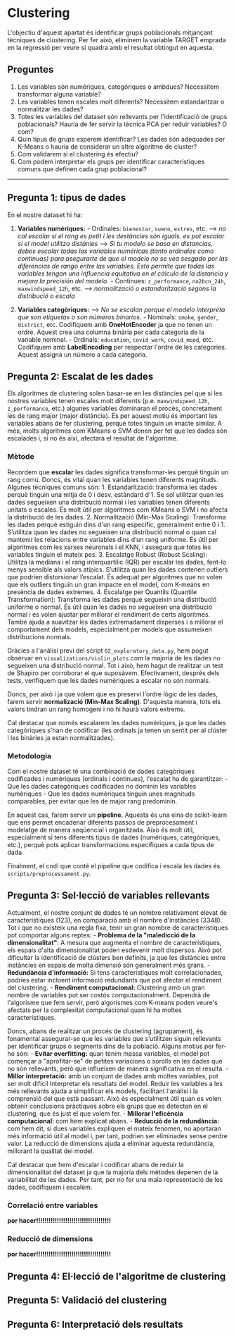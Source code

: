 # Clustering
L'objectiu d'aquest apartat és identificar grups poblacionals mitjançant tècniques de clustering. Per fer això, eliminem la variable TARGET emprada en la regressió per veure si quadra amb el resultat obtingut en aquesta. 

## Preguntes
1. Les variables són numèriques, categòriques o ambdues? Necessitem transformar alguna variable?
2. Les variables tenen escales molt diferents? Necessitem estandaritzar o normalitzar les dades?
3. Totes les variables del dataset són rellevants per l'identificació de grups poblacionals? Hauria de fer servir la tècnica PCA per reduir variables? O com?
4. Quin tipus de grups esperem identificar? Les dades són adequades per K-Means o hauria de considerar un altre algoritme de cluster?
5. Com validarem si el clustering és efectiu?
6. Com podem interpretar els grups per identificar característiques comuns que definen cada grup poblacional?

---

## Pregunta 1: tipus de dades
En el nostre dataset hi ha: 
1. **Variables numèriques:** 
        - Ordinales: `bienestar`, `sueno`, `estres`, etc. --> *no cal escalar si el rang es petit i les destàncies són iguals. es pot escalar si el model utilitza distànies* --> *Si tu modelo se basa en distancias, debes escalar todas las variables numéricas (tanto ordinales como continuas) para asegurarte de que el modelo no se vea sesgado por las diferencias de rango entre las variables. Esto permite que todas las variables tengan una influencia equitativa en el cálculo de la distancia y mejora la precisión del modelo.*
        - Continues: `z_performance`, `no2bcn_24h`, `maxwindspeed_12h`, etc. --> *normalització o estandarització segons la distribució o escala*

2. **Variables categòriques:** --> *No se escalan porque el modelo interpreta que son etiquetas o son números binarios.*
        - Nominals: `smoke`,  `gender`, `district`, etc. Codifiquem amb **OneHotEncoder** ja que no tenen un ordre. Aquest crea una columna binària per cada categoria de la variable nominal.
        - Ordinals: `education`, `covid_work`, `covid_mood`, etc. Codifiquem amb **LabelEncoding** per respectar l'ordre de les categories. Aquest assigna un número a cada categoria.

## Pregunta 2: Escalat de les dades
Els algoritmes de clustering solen basar-se en les distàncies pel que si les nostres variables tenen escales molt diferents (p.e. `maxwindspeed_12h`, `z_performance`, etc.) algunes variables dominaran el procés, concretament les de rang major (major distància). És per aquest motiu és important les variables abans de fer clustering, perquè totes tinguin un imacte similar. A més, molts algoritmes com KMeans o SVM donen per fet que les dades són escalades i, si no és així, afectarà el resultat de l'algoritme.

### Mètode
Recordem que **escalar** les dades significa transformar-les perquè tinguin un rang comú. Doncs, és vital quan les variables tenen diferents magnituds. Algunes tècniques comuns són:
    1. Estandarització: transforma les dades perquè tinguin una mitja de 0 i desv. estàndard d'1. Se sol utilitzar quan les dades segueixen una distribució normal i les variables tenen diferents unitats o escales. És molt útil per algoritmes com KMeans o SVM i no afecta la distribució de les dades. 
    2. Normalització (Min-Max Scaling): Transforma les dades perquè estiguin dins d'un rang específic, generalment entre 0 i 1. S’utilitza quan les dades no segueixen una distribució normal o quan cal mantenir les relacions entre variables dins d’un rang uniforme. És útil per algoritmes com les xarxes neuronals i el KNN, i assegura que totes les variables tinguin el mateix pes.
    3. Escalatge Robust (Robust Scaling): Utilitza la mediana i el rang interquartílic (IQR) per escalar les dades, fent-lo menys sensible als valors atípics. S’utilitza quan les dades contenen outliers que podrien distorsionar l’escalat. És adequat per algoritmes que no volen que els outliers tinguin un gran impacte en el model, com K-means en presència de dades extremes.
    4. Escalatge per Quantils (Quantile Transformation): Transforma les dades perquè segueixin una distribució uniforme o normal. És útil quan les dades no segueixen una distribució normal i es volen ajustar per millorar el rendiment de certs algoritmes. També ajuda a suavitzar les dades extremadament disperses i a millorar el comportament dels models, especialment per models que assumeixen distribucions normals.

Gràcies a l'anàlisi previ del script `02_exploratory_data.py`, hem pogut observar en `visualizations/violin_plots` com la majoria de les dades no segueixen una distribució normal. Tot i això, hem hagut de realitzar un test de Shapiro per corroborar el que suposàvem. Efectivament, després dels tests, verifiquem que les dades numèriques a escalar no són normals. 

Doncs, per això i ja que volem que es preservi l'ordre lògic de les dades, farem servir **normalizació (Min-Max Scaling)**. D'aquesta manera, tots els valors tindran un rang homogeni i no hi haurà valors extrems.

Cal destacar que només escalarem les dades numèriques, ja que les dades categòriques s'han de codificar (les ordinals ja tenen un sentit per al clúster i les binàries ja estan normalitzades).

### Metodologia
Com el nostre dataset té una combinació de dades categòriques codificades i numèriques (ordinals i contínues), l'escalat ha de garantitzar:
        - Que les dades categòriques codificades no dominin les variables numèriques
        - Que les dades numèriques tinguin unes magnituds comparables, per evitar que les de major rang predominin.

En aquest cas, farem servir un **pipeline**. Aquesta és una eina de scikit-learn que ens permet encadenar diferents passos de preprocesament i modelatge de manera seqüencial i organitzada. Això és molt útil, especialment si tens diferents tipus de dades (numèriques, categòriques, etc.), perquè pots aplicar transformacions específiques a cada tipus de dada. 

Finalment, el codi que conté el pipeline que codifica i escala les dades és `scripts/preprocessament.py`.

## Pregunta 3: Sel·lecció de variables rellevants
Actualment, el nostre conjunt de dades té un nombre relativament elevat de característiques (123), en comparació amb el nombre d'instàncies (3348). Tot i que no existeix una regla fixa, tenir un gran nombre de característiques pot comportar alguns reptes:
        - **Problema de la "maledicció de la dimensionalitat"**: A mesura que augmenta el nombre de característiques, els espais d'alta dimensionalitat poden esdevenir molt dispersos. Això pot dificultar la identificació de clústers ben definits, ja que les distàncies entre instàncies en espais de molta dimensió són generalment més grans.
        - **Redundància d'informació:** Si tens característiques molt correlacionades, podries estar incloent informació redundants que pot afectar el rendiment del clustering. 
        - **Rendiment computacional:** Clustering amb un gran nombre de variables pot ser costós computacionalment. Dependrà de l'algorisme que fem servir, però algorismes com K-means poden veure's afectats per la complexitat computacional quan hi ha moltes característiques.

Doncs, abans de realitzar un procés de clustering (agrupament), és fonamental assegurar-se que les variables que s’utilitzen siguin rellevants per identificar grups o segments dins de la població. Alguns motius per fer-ho són:
        - **Evitar overfitting:** quan tenim massa variables, el model pot començar a "aprofitar-se" de petites variacions o sorolls en les dades que no són rellevants, però que influeixen de manera significativa en el resulta.
        - **Millor interpretació:** amb un conjunt de dades amb moltes variables, pot ser molt difícil interpretar els resultats del model. Reduir les variables a les més rellevants ajuda a simplificar els models, facilitant l'anàlisi i la comprensió del que està passant. Això és especialment útil quan es volen obtenir conclusions pràctiques sobre els grups que es detecten en el clustering, que és just el que volem fer.
        - **Millorar l'eficència computacional:** com hem explicat abans.
        - **Reducció de la redundància:** com hem dit, si dues variables expliquen el mateix fenomen, no aportaran més informació útil al model i, per tant, podrien ser eliminades sense perdre valor. La reducció de dimensions ajuda a eliminar aquesta redundància, millorant la qualitat del model.

Cal destacar que hem d'escalar i codificar abans de reduir la dimensionalitat del dataset ja que la majoria dels mètodes depenen de la variabilitat de les dades. Per tant, per no fer una mala representació de les dades, codifiquem i escalem. 


### Correlació entre variables
**por hacer!!!!!!!!!!!!!!!!!!!!!!!!!!!!!!!!!!!!**

### Reducció de dimensions
**por hacer!!!!!!!!!!!!!!!!!!!!!!!!!!!!!!!!!!!!**

## Pregunta 4: El·lecció de l'algoritme de clustering

## Pregunta 5: Validació del clustering

## Pregunta 6: Interpretació dels resultats

